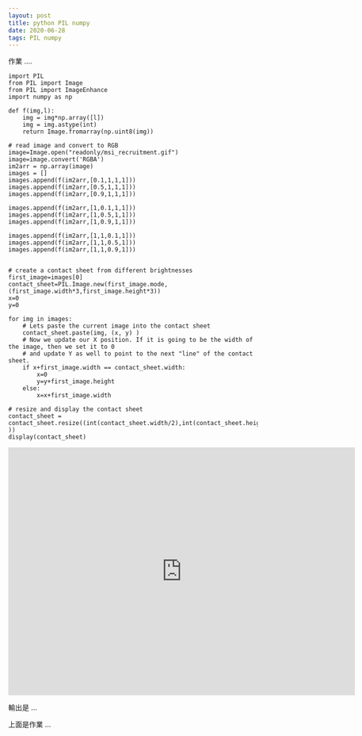 ```yaml
---
layout: post
title: python PIL numpy 
date: 2020-06-28
tags: PIL numpy 
---
```


作業 ....
```
import PIL
from PIL import Image
from PIL import ImageEnhance
import numpy as np

def f(img,l):
    img = img*np.array([l])
    img = img.astype(int)
    return Image.fromarray(np.uint8(img))

# read image and convert to RGB
image=Image.open("readonly/msi_recruitment.gif")
image=image.convert('RGBA')
im2arr = np.array(image)
images = []
images.append(f(im2arr,[0.1,1,1,1]))
images.append(f(im2arr,[0.5,1,1,1]))
images.append(f(im2arr,[0.9,1,1,1]))

images.append(f(im2arr,[1,0.1,1,1]))
images.append(f(im2arr,[1,0.5,1,1]))
images.append(f(im2arr,[1,0.9,1,1]))

images.append(f(im2arr,[1,1,0.1,1]))
images.append(f(im2arr,[1,1,0.5,1]))
images.append(f(im2arr,[1,1,0.9,1]))


# create a contact sheet from different brightnesses
first_image=images[0]
contact_sheet=PIL.Image.new(first_image.mode, (first_image.width*3,first_image.height*3))
x=0
y=0

for img in images:
    # Lets paste the current image into the contact sheet
    contact_sheet.paste(img, (x, y) )
    # Now we update our X position. If it is going to be the width of the image, then we set it to 0
    # and update Y as well to point to the next "line" of the contact sheet.
    if x+first_image.width == contact_sheet.width:
        x=0
        y=y+first_image.height
    else:
        x=x+first_image.width

# resize and display the contact sheet
contact_sheet = contact_sheet.resize((int(contact_sheet.width/2),int(contact_sheet.height/2) ))
display(contact_sheet)
```
 <iframe src="https://www.echochio.nctu.me/images/pil_assignment_1.html" width="700px" height="500px" frameborder="0" scrolling="no"></iframe>

輸出是 ...

<object data="/images/pil_assignment_1.pdf" type="application/pdf" width="100%" height="700px"> 
</object>

上面是作業  ...
